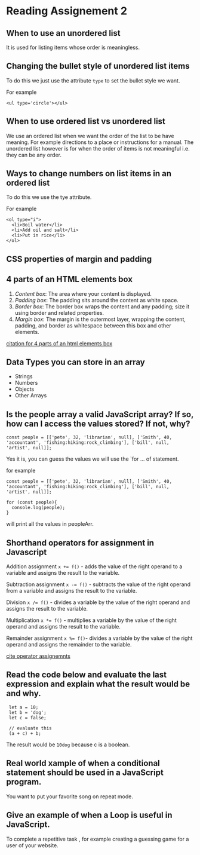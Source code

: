 # Reading Assignement 2

## When to use an unordered list

It is used for listing items whose order is meaningless.

## Changing the bullet style of unordered list items

To do this we just use the attribute `type` to set the bullet style we want.

For example
```
<ul type='circle'></ul>
```
## When to use ordered list vs unordered list

We use an ordered list when we want the order of the list to be have meaning. For example directions to a place or instructions for a manual.
The unordered list however is for when the order of items is not meaningful i.e. they can be any order.

## Ways to change numbers on list items in an ordered list

To do this we use the tye attribute.

For example
```
<ol type="i">
  <li>Boil water</li>
  <li>Add oil and salt</li>
  <li>Put in rice</li>
</ol>
```
## CSS properties of margin and padding

## 4 parts of an HTML elements box

1. *Content box*: The area where your content is displayed.
2. *Padding box*: The padding sits around the content as white space.
3. *Border box*: The border box wraps the content and any padding; size it using border and related properties.
4. *Margin box*: The margin is the outermost layer, wrapping the content, padding, and border as whitespace between this box and other elements.

[citation for 4 parts of an html elements box](https://developer.mozilla.org/en-US/docs/Learn/CSS/Building_blocks/The_box_model)

## Data Types you can store in an array

* Strings
* Numbers
* Objects
* Other Arrays

## Is the people array a valid JavaScript array? If so, how can I access the values stored? If not, why?

```
const people = [['pete', 32, 'librarian', null], ['Smith', 40, 'accountant', 'fishing:hiking:rock_climbing'], ['bill', null, 'artist', null]];
```
Yes it is, you can guess the values we will use the `for ... of statement.

for example

```
const people = [['pete', 32, 'librarian', null], ['Smith', 40, 'accountant', 'fishing:hiking:rock_climbing'], ['bill', null, 'artist', null]];

for (const people){
  console.log(people);
}
```

will print all the values in peopleArr.

## Shorthand operators for assignment in Javascript

Addition assignment `x += f()` - adds the value of the right operand to a variable and assigns the result to the variable.

Subtraction assignment `x -= f()` - subtracts the value of the right operand from a variable and assigns the result to the variable.

Division `x /= f()` -  divides a variable by the value of the right operand and assigns the result to the variable.

Multiplication `x *= f()` - multiplies a variable by the value of the right operand and assigns the result to the variable.

Remainder assignment `x %= f()`- divides a variable by the value of the right operand and assigns the remainder to the variable.

[cite operator assignemnts](https://developer.mozilla.org/en-US/docs/Web/JavaScript/Guide/Expressions_and_Operators)

## Read the code below and evaluate the last expression and explain what the result would be and why.

```
 let a = 10;
 let b = 'dog';
 let c = false;

 // evaluate this
 (a + c) + b;
 ```

 The result would be `10dog` because c is a boolean.

## Real world xample of when a conditional statement should be used in a JavaScript program.

You want to put your favorite song on repeat mode.

## Give an example of when a Loop is useful in JavaScript.

To complete a repetitive task , for example creating a guessing game for a user of your website.